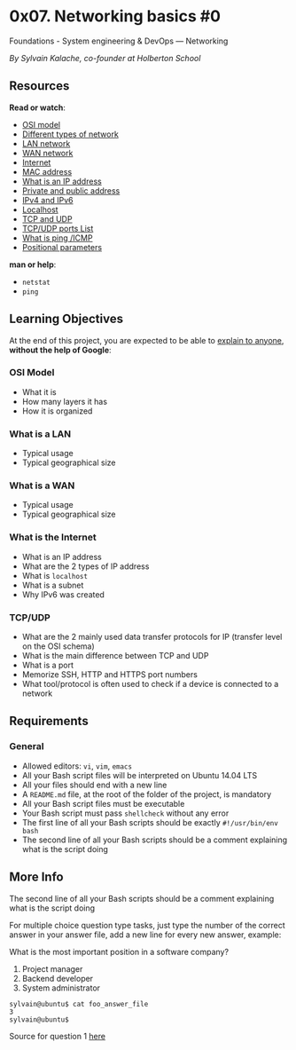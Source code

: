 
# 0x07. Networking basics #0

Foundations - System engineering & DevOps ― Networking

_By Sylvain Kalache, co-founder at Holberton School_

## Resources

**Read or watch**:

-   [OSI model](https://intranet.hbtn.io/rltoken/ERGikvYsVP3sa9ZdlAAV4w "OSI model")
-   [Different types of network](https://intranet.hbtn.io/rltoken/H2peG3mV1MDDEK9c9FpGjA "Different types of network")
-   [LAN network](https://intranet.hbtn.io/rltoken/GLVy5U4Ja4c2BnKYDPwT5Q "LAN network")
-   [WAN network](https://intranet.hbtn.io/rltoken/IghQOBbQi3Y-H82l3s9ERg "WAN network")
-   [Internet](https://intranet.hbtn.io/rltoken/osfQ04v-6oWuX4LdcpMYfQ "Internet")
-   [MAC address](https://intranet.hbtn.io/rltoken/DjY02-vo10kphmiYSa2Msg "MAC address")
-   [What is an IP address](https://intranet.hbtn.io/rltoken/_pRm6TVS3zWV_cKg51Gn4Q "What is an IP address")
-   [Private and public address](https://intranet.hbtn.io/rltoken/Tj1tSxadTHv8kS9Q7lzTpQ "Private and public address")
-   [IPv4 and IPv6](https://intranet.hbtn.io/rltoken/dhF14mh64BX6hULm9XPstg "IPv4 and IPv6")
-   [Localhost](https://intranet.hbtn.io/rltoken/uqDHdS73W-CJQakM8vERtQ "Localhost")
-   [TCP and UDP](https://intranet.hbtn.io/rltoken/nOeDjXQrw-N8eFmTBiuzqw "TCP and UDP")
-   [TCP/UDP ports List](https://intranet.hbtn.io/rltoken/gfKJyK0ztzhyNO0SIvVibQ "TCP/UDP ports List")
-   [What is ping /ICMP](https://intranet.hbtn.io/rltoken/OPrB4crHtTLwUynA5YjVNw "What is ping /ICMP")
-   [Positional parameters](https://intranet.hbtn.io/rltoken/yN_ZinFzBaLXuJhOhKiMfw "Positional parameters")

**man or help**:

-   `netstat`
-   `ping`

## Learning Objectives

At the end of this project, you are expected to be able to  [explain to anyone](https://intranet.hbtn.io/rltoken/Qg5cBYkgDZHrBhLh75z9Xw "explain to anyone"),  **without the help of Google**:

### OSI Model

-   What it is
-   How many layers it has
-   How it is organized

### What is a LAN

-   Typical usage
-   Typical geographical size

### What is a WAN

-   Typical usage
-   Typical geographical size

### What is the Internet

-   What is an IP address
-   What are the 2 types of IP address
-   What is  `localhost`
-   What is a subnet
-   Why IPv6 was created

### TCP/UDP

-   What are the 2 mainly used data transfer protocols for IP (transfer level on the OSI schema)
-   What is the main difference between TCP and UDP
-   What is a port
-   Memorize SSH, HTTP and HTTPS port numbers
-   What tool/protocol is often used to check if a device is connected to a network

## Requirements

### General

-   Allowed editors:  `vi`,  `vim`,  `emacs`
-   All your Bash script files will be interpreted on Ubuntu 14.04 LTS
-   All your files should end with a new line
-   A  `README.md`  file, at the root of the folder of the project, is mandatory
-   All your Bash script files must be executable
-   Your Bash script must pass  `shellcheck`  without any error
-   The first line of all your Bash scripts should be exactly  `#!/usr/bin/env bash`
-   The second line of all your Bash scripts should be a comment explaining what is the script doing

## More Info

The second line of all your Bash scripts should be a comment explaining what is the script doing

For multiple choice question type tasks, just type the number of the correct answer in your answer file, add a new line for every new answer, example:

What is the most important position in a software company?

1.  Project manager
2.  Backend developer
3.  System administrator

```
sylvain@ubuntu$ cat foo_answer_file
3
sylvain@ubuntu$

```

Source for question 1  [here](https://intranet.hbtn.io/rltoken/vQJ6bK8D0vme22Xst44Mqg "here")
